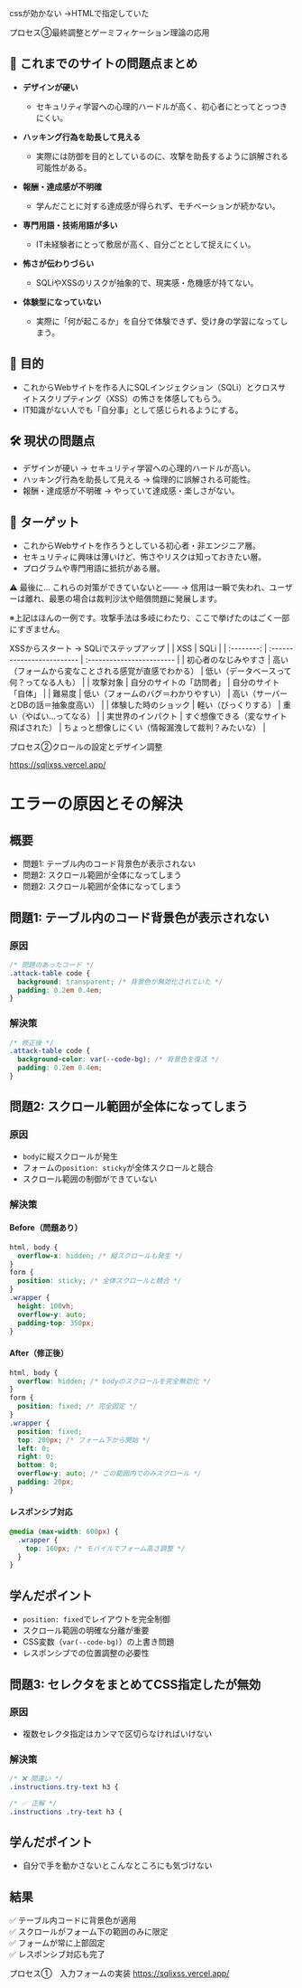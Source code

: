 cssが効かない
→HTMLで指定していた

プロセス③最終調整とゲーミフィケーション理論の応用
## 🐞 これまでのサイトの問題点まとめ

- **デザインが硬い**
  - セキュリティ学習への心理的ハードルが高く、初心者にとってとっつきにくい。

- **ハッキング行為を助長して見える**
  - 実際には防御を目的としているのに、攻撃を助長するように誤解される可能性がある。

- **報酬・達成感が不明確**
  - 学んだことに対する達成感が得られず、モチベーションが続かない。

- **専門用語・技術用語が多い**
  - IT未経験者にとって敷居が高く、自分ごととして捉えにくい。

- **怖さが伝わりづらい**
  - SQLiやXSSのリスクが抽象的で、現実感・危機感が持てない。

- **体験型になっていない**
  - 実際に「何が起こるか」を自分で体験できず、受け身の学習になってしまう。

## 🎯 目的
- これからWebサイトを作る人にSQLインジェクション（SQLi）とクロスサイトスクリプティング（XSS）の怖さを体感してもらう。
- IT知識がない人でも「自分事」として感じられるようにする。

## 🛠️ 現状の問題点
- デザインが硬い → セキュリティ学習への心理的ハードルが高い。
- ハッキング行為を助長して見える → 倫理的に誤解される可能性。
- 報酬・達成感が不明確 → やっていて達成感・楽しさがない。

## 🎯 ターゲット
- これからWebサイトを作ろうとしている初心者・非エンジニア層。
- セキュリティに興味は薄いけど、怖さやリスクは知っておきたい層。
- プログラムや専門用語に抵抗がある層。

⚠️ 最後に…
これらの対策ができていないと――
→ 信用は一瞬で失われ、ユーザーは離れ、最悪の場合は裁判沙汰や賠償問題に発展します。

※上記はほんの一例です。攻撃手法は多岐にわたり、ここで挙げたのはごく一部にすぎません。

XSSからスタート → SQLiでステップアップ
|            | XSS                        | SQLi                      |
| :--------: | :------------------------- | :------------------------ |
| 初心者のなじみやすさ | 高い（フォームから変なことされる感覚が直感でわかる） | 低い（データベースって何？ってなる人も）      |
|    攻撃対象    | 自分のサイトの「訪問者」               | 自分のサイト「自体」                |
|     難易度    | 低い（フォームのバグ＝わかりやすい）         | 高い（サーバーとDBの話＝抽象度高い）       |
| 体験した時のショック | 軽い（びっくりする）                 | 重い（やばい…ってなる）              |
|  実世界のインパクト | すぐ想像できる（変なサイト飛ばされた）        | ちょっと想像しにくい（情報漏洩して裁判？みたいな） |


プロセス②クロールの設定とデザイン調整

https://sqlixss.vercel.app/


# エラーの原因とその解決

## 概要
- 問題1: テーブル内のコード背景色が表示されない
- 問題2: スクロール範囲が全体になってしまう
- 問題2: スクロール範囲が全体になってしまう

## 問題1: テーブル内のコード背景色が表示されない

### 原因
```css
/* 問題のあったコード */
.attack-table code {
  background: transparent; /* 背景色が無効化されていた */
  padding: 0.2em 0.4em;
}
```

### 解決策
```css
/* 修正後 */
.attack-table code {
  background-color: var(--code-bg); /* 背景色を復活 */
  padding: 0.2em 0.4em;
}
```

## 問題2: スクロール範囲が全体になってしまう

### 原因
- `body`に縦スクロールが発生
- フォームの`position: sticky`が全体スクロールと競合
- スクロール範囲の制御ができていない

### 解決策

#### Before（問題あり）
```css
html, body {
  overflow-x: hidden; /* 縦スクロールも発生 */
}
form {
  position: sticky; /* 全体スクロールと競合 */
}
.wrapper {
  height: 100vh;
  overflow-y: auto;
  padding-top: 350px;
}
```

#### After（修正後）
```css
html, body {
  overflow: hidden; /* bodyのスクロールを完全無効化 */
}
form {
  position: fixed; /* 完全固定 */
}
.wrapper {
  position: fixed;
  top: 200px; /* フォーム下から開始 */
  left: 0;
  right: 0;
  bottom: 0;
  overflow-y: auto; /* この範囲内でのみスクロール */
  padding: 20px;
}
```

#### レスポンシブ対応
```css
@media (max-width: 600px) {
  .wrapper {
    top: 160px; /* モバイルでフォーム高さ調整 */
  }
}
```

## 学んだポイント
- `position: fixed`でレイアウトを完全制御
- スクロール範囲の明確な分離が重要
- CSS変数（`var(--code-bg)`）の上書き問題
- レスポンシブでの位置調整の必要性


## 問題3: セレクタをまとめてCSS指定したが無効

### 原因
- 複数セレクタ指定はカンマで区切らなければいけない

### 解決策
```css
/* ❌ 間違い */
.instructions.try-text h3 {

/* ✅ 正解 */
.instructions .try-text h3 {
```

## 学んだポイント
- 自分で手を動かさないとこんなところにも気づけない
## 結果
✅ テーブル内コードに背景色が適用  
✅ スクロールがフォーム下の範囲のみに限定  
✅ フォームが常に上部固定  
✅ レスポンシブ対応も完了

プロセス①　入力フォームの実装
https://sqlixss.vercel.app/